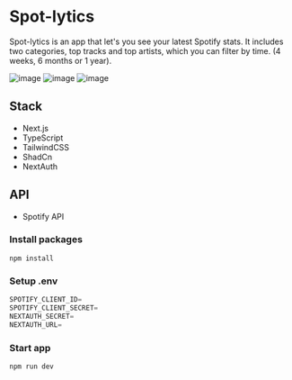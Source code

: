 # Spot-lytics

Spot-lytics is an app that let's you see your latest Spotify stats. It includes two categories, top tracks and top artists, which you can filter by time. (4 weeks, 6 months or 1 year).

![image](https://github.com/user-attachments/assets/c8759966-9f64-4d64-8d1b-59b0036cd515)
![image](https://github.com/user-attachments/assets/df940287-fea7-4853-b574-fde50c6a9054)
![image](https://github.com/user-attachments/assets/d237e3f0-5b71-4f46-b796-97f542010f72)


## Stack

- Next.js
- TypeScript
- TailwindCSS
- ShadCn
- NextAuth

## API

- Spotify API

### Install packages

```shell
npm install
```

### Setup .env

```js
SPOTIFY_CLIENT_ID=
SPOTIFY_CLIENT_SECRET=
NEXTAUTH_SECRET=
NEXTAUTH_URL=
```

### Start app

```shell
npm run dev
```
